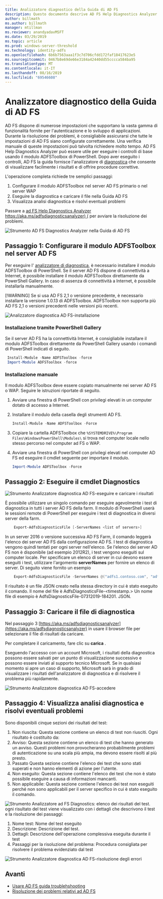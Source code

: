 ```yaml
---
title: Analizzatore diagnostico della Guida di AD FS
description: Questo documento descrive AD FS Help Diagnostics Analyzer e come può eseguire i controlli di base usando AD FS modulo di PowerShell di diagnostica.
author: billmath
ms.author: billmath
manager: mtillman
ms.reviewer: anandyadavMSFT
ms.date: 03/29/2019
ms.topic: article
ms.prod: windows-server-threshold
ms.technology: identity-adfs
ms.openlocfilehash: 6b6b7563aaa1f3c7d706cfdd172faf18417623e5
ms.sourcegitcommit: 0467b8e69de66e3184a42440dd55cccca584ba95
ms.translationtype: MT
ms.contentlocale: it-IT
ms.lasthandoff: 08/16/2019
ms.locfileid: "69546608"
---
```

# <a name="ad-fs-help-diagnostics-analyzer"></a>Analizzatore diagnostico della Guida di AD FS

AD FS dispone di numerose impostazioni che supportano la vasta gamma di funzionalità fornite per l'autenticazione e lo sviluppo di applicazioni. Durante la risoluzione dei problemi, è consigliabile assicurarsi che tutte le impostazioni di AD FS siano configurate correttamente. Una verifica manuale di queste impostazioni può talvolta richiedere molto tempo. AD FS Help Diagnostics Analyzer può essere utile per eseguire i controlli di base usando il modulo ADFSToolbox di PowerShell. Dopo aver eseguito i controlli, AD FS la guida fornisce l'analizzatore di [diagnostica](https://aka.ms/adfsdiagnosticsanalyzer) che consente di visualizzare facilmente i risultati e di offrire procedure correttive.

L'operazione completa richiede tre semplici passaggi:

1. Configurare il modulo ADFSToolbox nel server AD FS primario o nel server WAP
2. Eseguire la diagnostica e caricare il file nella Guida AD FS
3. Visualizza analisi diagnostica e risolvi eventuali problemi

Passare a [ad FS Help Diagnostics Analyzer https://aka.ms/adfsdiagnosticsanalyzer) (](https://aka.ms/adfsdiagnosticsanalyzer) per avviare la risoluzione dei problemi.

![Strumento AD FS Diagnostics Analyzer nella Guida di AD FS](media/ad-fs-diagonostics-analyzer/home.png)

## <a name="step-1-setup-the-adfstoolbox-module-on-ad-fs-server"></a>Passaggio 1: Configurare il modulo ADFSToolbox nel server AD FS

Per eseguire l' [analizzatore di diagnostica](https://aka.ms/adfsdiagnosticsanalyzer), è necessario installare il modulo ADFSToolbox di PowerShell. Se il server AD FS dispone di connettività a Internet, è possibile installare il modulo ADFSToolbox direttamente da PowerShell Gallery. In caso di assenza di connettività a Internet, è possibile installarla manualmente. 

[!WARNING]
Se si usa AD FS 2,1 o versione precedente, è necessario installare la versione 1.0.13 di ADFSToolbox. ADFSToolbox non supporta più AD FS 2,1 o versioni precedenti nelle versioni più recenti.

![Analizzatore diagnostica AD FS-installazione](media/ad-fs-diagonostics-analyzer/step1_v2.png)

### <a name="setup-using-powershell-gallery"></a>Installazione tramite PowerShell Gallery

Se il server AD FS ha la connettività Internet, è consigliabile installare il modulo ADFSToolbox direttamente da PowerShell Gallery usando i comandi di PowerShell indicati di seguito.

   ```powershell
    Install-Module -Name ADFSToolbox -force
    Import-Module ADFSToolbox -force
   ```

### <a name="setup-manually"></a>Installazione manuale

Il modulo ADFSToolbox deve essere copiato manualmente nei server AD FS o WAP. Seguire le istruzioni riportate di seguito.

1. Avviare una finestra di PowerShell con privilegi elevati in un computer dotato di accesso a Internet.
2. Installare il modulo della casella degli strumenti AD FS.

    ```powershell
    Install-Module -Name ADFSToolbox -Force
    ```
3. Copiare la cartella ADFSToolbox che `%SYSTEMDRIVE%\Program Files\WindowsPowerShell\Modules\` si trova nel computer locale nello stesso percorso nel computer ad FS o WAP.

4. Avviare una finestra di PowerShell con privilegi elevati nel computer AD FS ed eseguire il cmdlet seguente per importare il modulo.

    ```powershell
    Import-Module ADFSToolbox -Force
    ```

## <a name="step-2-execute-the-diagnostics-cmdlet"></a>Passaggio 2: Eseguire il cmdlet Diagnostics

![Strumento Analizzatore diagnostica AD FS-eseguire e caricare i risultati](media/ad-fs-diagonostics-analyzer/step2_v2.png)

È possibile utilizzare un singolo comando per eseguire agevolmente i test di diagnostica in tutti i server AD FS della farm. Il modulo di PowerShell userà le sessioni remote di PowerShell per eseguire i test di diagnostica in diversi server della farm.

```powershell
    Export-AdfsDiagnosticsFile [-ServerNames <list of servers>]
```

In un server 2016 o versione successiva AD FS Farm, il comando leggerà l'elenco dei server AD FS dalla configurazione AD FS. I test di diagnostica vengono quindi tentati per ogni server nell'elenco. Se l'elenco dei server AD FS non è disponibile (ad esempio 2012R2), i test vengono eseguiti sul computer locale. Per specificare un elenco di server in cui devono essere eseguiti i test, utilizzare l'argomento **serverNames** per fornire un elenco di server. Di seguito viene fornito un esempio

```powershell
    Export-AdfsDiagnosticsFile -ServerNames @("adfs1.contoso.com", "adfs2.contoso.com")
```

Il risultato è un file JSON creato nella stessa directory in cui è stato eseguito il comando. Il nome del file è AdfsDiagnosticsFile-\<timestamp.\> Un nome file di esempio è AdfsDiagnosticsFile-07312019-184201. JSON.

## <a name="step-3-upload-the-diagnostics-file"></a>Passaggio 3: Caricare il file di diagnostica

Nel passaggio 3 [https://aka.ms/adfsdiagnosticsanalyzer](https://aka.ms/adfsdiagnosticsanalyzer) in usare il browser file per selezionare il file di risultati da caricare.

Per completare il caricamento, fare clic su **carica** .

Eseguendo l'accesso con un account Microsoft, i risultati della diagnostica possono essere salvati per un punto di visualizzazione successivo e possono essere inviati al supporto tecnico Microsoft. Se in qualsiasi momento si apre un caso di supporto, Microsoft sarà in grado di visualizzare i risultati dell'analizzatore di diagnostica e di risolvere il problema più rapidamente.

![Strumento Analizzatore diagnostica AD FS-accedere](media/ad-fs-diagonostics-analyzer/sign_in_step.png)

## <a name="step-4-view-diagnostics-analysis-and-resolve-any-issues"></a>Passaggio 4: Visualizza analisi diagnostica e risolvi eventuali problemi

Sono disponibili cinque sezioni dei risultati del test:

1. Non riuscita: Questa sezione contiene un elenco di test non riusciti. Ogni risultato è costituito da:
2. Avviso: Questa sezione contiene un elenco di test che hanno generato un avviso. Questi problemi non provocheranno probabilmente problemi di autenticazione su una scala più ampia, ma devono essere risolti al più presto.
3. Passato Questa sezione contiene l'elenco dei test che sono stati superati e non hanno elementi di azione per l'utente.
4. Non eseguito: Questa sezione contiene l'elenco dei test che non è stato possibile eseguire a causa di informazioni mancanti.
5. Non applicabile: Questa sezione contiene l'elenco dei test non eseguiti perché non sono applicabili per il server specifico in cui è stato eseguito il comando.

![Strumento Analizzatore ad FS Diagnostics: elenco](media/ad-fs-diagonostics-analyzer/step3a_v3.png) dei risultati del test. ogni risultato del test viene visualizzato con i dettagli che descrivono il test e la risoluzione dei passaggi:

1. Nome test: Nome del test eseguito
2. Descrizione: Descrizione del test.
3. Dettagli: Descrizione dell'operazione complessiva eseguita durante il test
4. Passaggi per la risoluzione del problema: Procedura consigliata per risolvere il problema evidenziato dal test

![Strumento Analizzatore diagnostica AD FS-risoluzione degli errori](media/ad-fs-diagonostics-analyzer/step3b_v3.png)

## <a name="next"></a>Avanti

- [Usare AD FS guida troublehshooting](https://aka.ms/adfshelp/troubleshooting )
- [Risoluzione dei problemi relativi ad AD FS](ad-fs-tshoot-overview.md)
